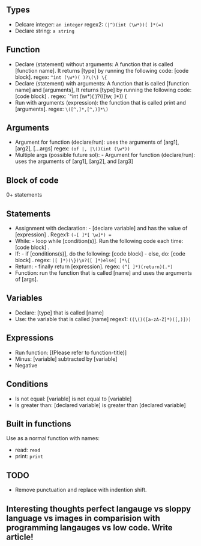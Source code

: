 ## Types
- Delcare integer: `an integer`
  regex2: `(|^)(int (\w*))[ ]*(=)`
- Declare string: `a string`

## Function
- Declare (statement) without arguments: A function that is called [function name]. It returns [type] by running the following code: [code block].
  regex: `^int (\w*)( )?\(\) \{`
- Declare (statement) with arguments: A function that is called [function name] and [arguments], It returns [type] by running the following code: [code block] .
  regex: `^int (\w*)( )?\(([\w, ]*)\) \{
- Run with arguments (expression): the function that is called print and [arguments].
  regex: `\([^,]*,[^,)]*\)`

## Arguments
- Argument for function (declare/run): uses the arguments of [arg1], [arg2], [...args]
  regex: `(of |, |\()(int (\w*))`
- Multiple args (possible future sol): - Argument for function (declare/run): uses the arguments of [arg1], [arg2], and [arg3]

## Block of code
0+ statements

## Statements
- Assignment with declaration: - [declare variable] and has the value of [expression] .
  Regex1: `(-[ ]*[ \w]*) =`
- While: - loop while [condition(s)]. Run the following code each time: [code block] .
- If: - if [conditions(s)], do the following: [code block] - else, do: [code block] .
  regex: `([ ]*)(\})\n?([ ]*)else[ ]*\{`
- Return: - finally return [expression].
  regex: `(^[ ]*)(return)(.*)`
- Function:  run the function that is called [name] and uses the arguments of [args].

## Variables
- Declare: [type] that is called [name]
- Use: the variable that is called [name]
  regex1: `((\()([a-zA-Z]*)([,)]))`

## Expressions
- Run function: [(Please refer to function-title)]
- Minus: [variable] subtracted by [variable]
- Negative

## Conditions
- Is not equal: [variable] is not equal to [variable]
- Is greater than: [declared variable] is greater than [declared variable]

## Built in functions
Use as a normal function with names:
- read: `read`
- print: `print`

## TODO
- Remove punctuation and replace with indention shift.

## Interesting thoughts perfect langauge vs sloppy language vs images in comparision with programming langauges vs low code. Write article!